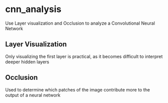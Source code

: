 # cnn_analysis
Use Layer visualization and Occlusion to analyze a Convolutional Neural Network

## Layer Visualization
Only visualizing the first layer is practical, as it becomes difficult to interpret deeper hidden layers

## Occlusion
Used to determine which patches of the image contribute more to the output of a neural network
